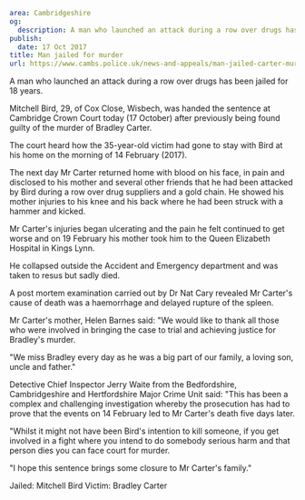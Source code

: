 ```yaml
area: Cambridgeshire
og:
  description: A man who launched an attack during a row over drugs has been jailed for 18 years.
publish:
  date: 17 Oct 2017
title: Man jailed for murder
url: https://www.cambs.police.uk/news-and-appeals/man-jailed-carter-murder
```

A man who launched an attack during a row over drugs has been jailed for 18 years.

Mitchell Bird, 29, of Cox Close, Wisbech, was handed the sentence at Cambridge Crown Court today (17 October) after previously being found guilty of the murder of Bradley Carter.

The court heard how the 35-year-old victim had gone to stay with Bird at his home on the morning of 14 February (2017).

The next day Mr Carter returned home with blood on his face, in pain and disclosed to his mother and several other friends that he had been attacked by Bird during a row over drug suppliers and a gold chain. He showed his mother injuries to his knee and his back where he had been struck with a hammer and kicked.

Mr Carter's injuries began ulcerating and the pain he felt continued to get worse and on 19 February his mother took him to the Queen Elizabeth Hospital in Kings Lynn.

He collapsed outside the Accident and Emergency department and was taken to resus but sadly died.

A post mortem examination carried out by Dr Nat Cary revealed Mr Carter's cause of death was a haemorrhage and delayed rupture of the spleen.

Mr Carter's mother, Helen Barnes said: "We would like to thank all those who were involved in bringing the case to trial and achieving justice for Bradley's murder.

"We miss Bradley every day as he was a big part of our family, a loving son, uncle and father."

Detective Chief Inspector Jerry Waite from the Bedfordshire, Cambridgeshire and Hertfordshire Major Crime Unit said: "This has been a complex and challenging investigation whereby the prosecution has had to prove that the events on 14 February led to Mr Carter's death five days later.

"Whilst it might not have been Bird's intention to kill someone, if you get involved in a fight where you intend to do somebody serious harm and that person dies you can face court for murder.

"I hope this sentence brings some closure to Mr Carter's family."

Jailed: Mitchell Bird Victim: Bradley Carter
